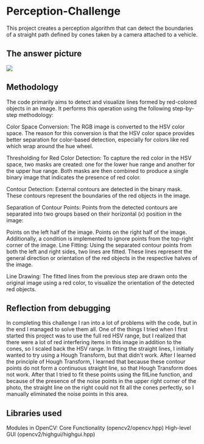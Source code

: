 # Perception-Challenge
This project creates a perception algorithm that can detect the boundaries of a straight path defined by cones taken by a camera attached to a vehicle.

## The answer picture
![](https://github.com/Qin-Zihan/Perception-Challenge/blob/main/answer.png)

## Methodology
The code primarily aims to detect and visualize lines formed by red-colored objects in an image. It performs this operation using the following step-by-step methodology:

Color Space Conversion:
The RGB image is converted to the HSV color space. The reason for this conversion is that the HSV color space provides better separation for color-based detection, especially for colors like red which wrap around the hue wheel.

Thresholding for Red Color Detection:
To capture the red color in the HSV space, two masks are created: one for the lower hue range and another for the upper hue range. Both masks are then combined to produce a single binary image that indicates the presence of red color.

Contour Detection:
External contours are detected in the binary mask. These contours represent the boundaries of the red objects in the image.

Separation of Contour Points:
Points from the detected contours are separated into two groups based on their horizontal (x) position in the image:

Points on the left half of the image.
Points on the right half of the image.
Additionally, a condition is implemented to ignore points from the top-right corner of the image.
Line Fitting:
Using the separated contour points from both the left and right sides, two lines are fitted. These lines represent the general direction or orientation of the red objects in the respective halves of the image.

Line Drawing:
The fitted lines from the previous step are drawn onto the original image using a red color, to visualize the orientation of the detected red objects.

## Reflection from debugging
In completing this challenge I ran into a lot of problems with the code, but in the end I managed to solve them all. One of the things I tried when I first started this project was to use the full red HSV range, but I realized that there were a lot of red interfering items in this image in addition to the cones, so I scaled back the HSV range.
In fitting the straight lines, I initially wanted to try using a Hough Transform, but that didn't work. After I learned the principle of Hough Transform, I learned that because these contour points do not form a continuous straight line, so that Hough Transform does not work. After that I tried to fit these points using the fitLine function, and because of the presence of the noise points in the upper right corner of the photo, the straight line on the right could not fit all the cones perfectly, so I manually eliminated the noise points in this area.

## Libraries used
Modules in OpenCV:
Core Functionality (opencv2/opencv.hpp)
High-level GUI (opencv2/highgui/highgui.hpp)
